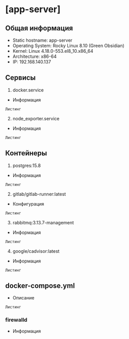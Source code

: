 # [app-server]

## Общая информация
- Static hostname: app-server 
- Operating System: Rocky Linux 8.10 (Green Obsidian)
- Kernel: Linux 4.18.0-553.el8_10.x86_64   
- Architecture: x86-64
- IP: 192.168.140.137

## Сервисы
  1. docker.service
  - Информация
  ```
  Листинг
  ```
  2. node_exporter.service
  - Информация
  ```
  Листинг
  ```

## Контейнеры
  1. postgres:15.8
  - Информация
  ```
  Листинг
  ```
  2. gitlab/gitlab-runner:latest
  - Конфигурация
  ```
  Листинг
  ```
  3. rabbitmq:3.13.7-management
  - Информация
  ```
  Листинг
  ```
  4. google/cadvisor:latest
  - Информация
  ```
  Листинг
  ```

## docker-compose.yml
  - Описание
  ```
  Листинг
  ```

### firewalld
  - Информация
